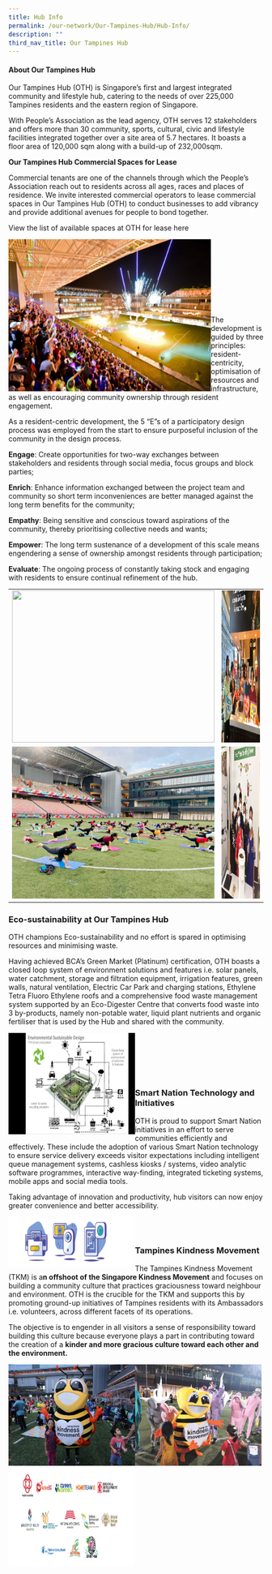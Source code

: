 ```yaml
---
title: Hub Info
permalink: /our-network/Our-Tampines-Hub/Hub-Info/
description: ""
third_nav_title: Our Tampines Hub
---
```

#### About Our Tampines Hub

Our Tampines Hub (OTH) is Singapore’s first and largest integrated community and lifestyle hub, catering to the needs of over 225,000 Tampines residents and the eastern region of Singapore.

With People’s Association as the lead agency, OTH serves 12 stakeholders and offers more than 30 community, sports, cultural, civic and lifestyle facilities integrated together over a site area of 5.7 hectares. It boasts a floor area of 120,000 sqm along with a build-up of 232,000sqm.


**Our Tampines Hub Commercial Spaces for Lease**

Commercial tenants are one of the channels through which the People’s Association reach out to residents across all ages, races and places of residence. We invite interested commercial operators to lease commercial spaces in Our Tampines Hub (OTH) to conduct businesses to add vibrancy and provide additional avenues for people to bond together.

View the list of available spaces at OTH for lease here

<img style="height:300px;width:400px" align="left" src="/images/Our%20Network/OTH/NYE%20Fireworks%20at%20Town%20Square.jpg"><br><br><br><br><br><br><br><br>


The development is guided by three principles: resident-centricity, optimisation of resources and infrastructure, as well as encouraging community ownership through resident engagement.

As a resident-centric development, the 5 “E”s of a participatory design process was employed from the start to ensure purposeful inclusion of the community in the design process.

**Engage**: Create opportunities for two-way exchanges between stakeholders and residents through social media, focus groups and block parties;

**Enrich**: Enhance information exchanged between the project team and community so short term inconveniences are better managed against the long term benefits for the community;

**Empathy**: Being sensitive and conscious toward aspirations of the community, thereby prioritising collective needs and wants;

**Empower**: The long term sustenance of a development of this scale means engendering a sense of ownership amongst residents through participation;

**Evaluate**: The ongoing process of constantly taking stock and engaging with residents to ensure continual refinement of the hub.






||  |  
| -------- | --------|
| <img style="height:300px;width:400px" src="/images/Our%20Network/OTH/Eco-Warriors%20(1).jpg">  |<img style="height:300px;width:400px" src="/images/Our%20Network/OTH/Wellness%20Centre.jpg"> |
| <img style="height:300px;width:400px" src="/images/Our%20Network/OTH/Mass%20Yoga.jpg"> | <img style="height:300px;width:400px" src="/images/Our%20Network/OTH/OTH%20Eco%20Digester%20.jpg">|






### Eco-sustainability at Our Tampines Hub
OTH champions Eco-sustainability and no effort is spared in optimising resources and minimising waste.

Having achieved BCA’s Green Market (Platinum) certification, OTH boasts a closed loop system of environment solutions and features i.e. solar panels, water catchment, storage and filtration equipment, irrigation features, green walls, natural ventilation, Electric Car Park and charging stations, Ethylene Tetra Fluoro Ethylene roofs and a comprehensive food waste management system supported by an Eco-Digester Centre that converts food waste into 3 by-products, namely non-potable water, liquid plant nutrients and organic fertiliser that is used by the Hub and shared with the community.

<img style="height:200px;width:250px"  align="left" src="/images/Our%20Network/OTH/Closed%20loop%20system%20of%20enviornmental%20solutions%20and%20features.jpg"><br><br><br><br><br>
																					 
### Smart Nation Technology and Initiatives

OTH is proud to support Smart Nation initiatives in an effort to serve communities efficiently and effectively. These include the adoption of various Smart Nation technology to ensure service delivery exceeds visitor expectations including intelligent queue management systems, cashless kiosks / systems, video analytic software programmes, interactive way-finding, integrated ticketing systems, mobile apps and social media tools.

Taking advantage of innovation and productivity, hub visitors can now enjoy greater convenience and better accessibility.

<img style="height:100px;width:250px"  align="left" src="/images/Our%20Network/OTH/Images%202022.png"><br><br>

### Tampines Kindness Movement

The Tampines Kindness Movement (TKM) is a**n offshoot of the Singapore Kindness Movement** and focuses on building a community culture that practices graciousness toward neighbour and environment. OTH is the crucible for the TKM and supports this by promoting ground-up initiatives of Tampines residents with its Ambassadors i.e. volunteers, across different facets of its operations.

The objective is to engender in all visitors a sense of responsibility toward building this culture because everyone plays a part in contributing toward the creation of a **kinder and more gracious culture toward each other and the environment.**

<img style="height:200px;width:250px" align="left" src="/images/Our%20Network/OTH/tkm_beely.jpg">
<img style="height:200px;width:250px" align ="left" src="/images/Our%20Network/OTH/Tampinies-Kindness-Movenent.jpg">

<img style="height:200px;width:250px"  align="left" src="/images/Our%20Network/OTH/Logos.png">